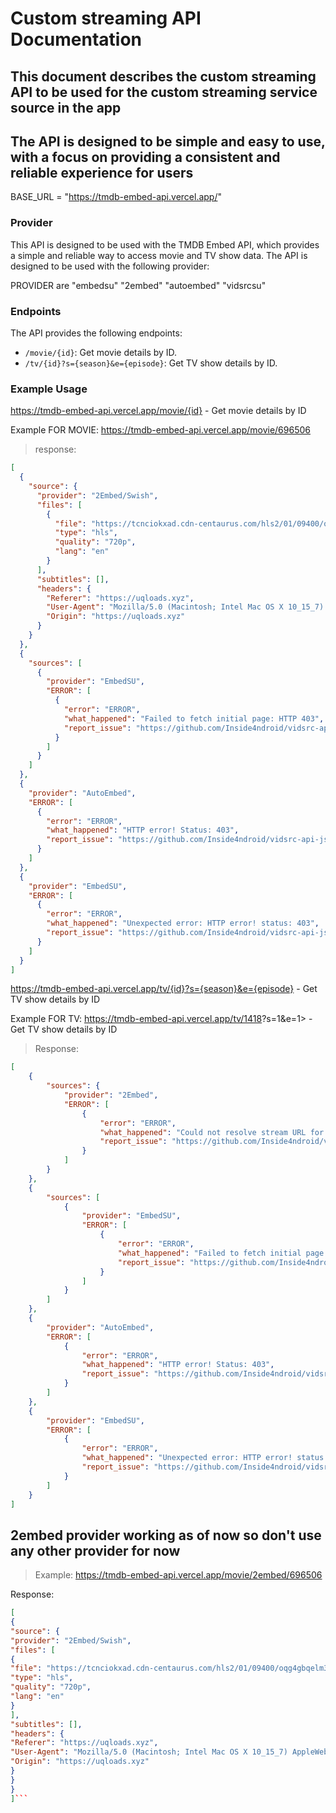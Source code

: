 # Custom streaming API Documentation

## This document describes the custom streaming API to be used for the custom streaming service source in the app

## The API is designed to be simple and easy to use, with a focus on providing a consistent and reliable experience for users

BASE_URL = "<https://tmdb-embed-api.vercel.app/>"

### Provider

This API is designed to be used with the TMDB Embed API, which provides a simple and reliable way to access movie and TV show data. The API is designed to be used with the following provider:

PROVIDER are "embedsu" "2embed" "autoembed" "vidsrcsu"

### Endpoints

The API provides the following endpoints:

- `/movie/{id}`: Get movie details by ID.
- `/tv/{id}?s={season}&e={episode}`: Get TV show details by ID.

### Example Usage

<https://tmdb-embed-api.vercel.app/movie/{id}> - Get movie details by ID

Example FOR MOVIE: <https://tmdb-embed-api.vercel.app/movie/696506>

> response:

```json
[
  {
    "source": {
      "provider": "2Embed/Swish",
      "files": [
        {
          "file": "https://tcnciokxad.cdn-centaurus.com/hls2/01/09400/oqg4gbqelm38_n/index-v1-a1.m3u8?t=WQaJuctlAqJ3hsxKLg4YotORZy3aa9sNPB1XhlNhuGI&s=1744411652&e=129600&f=47022173&srv=hptg5oweej5s&i=0.4&sp=500&p1=hptg5oweej5s&p2=hptg5oweej5s&asn=14618%22,%22hls4%22:%22/stream/H_EwQoQ6KpnfozP4L9dA6w/kjhhiuahiuhgihdf/1744454852/47004712/master.m3u8",
          "type": "hls",
          "quality": "720p",
          "lang": "en"
        }
      ],
      "subtitles": [],
      "headers": {
        "Referer": "https://uqloads.xyz",
        "User-Agent": "Mozilla/5.0 (Macintosh; Intel Mac OS X 10_15_7) AppleWebKit/537.36 (KHTML, like Gecko) Chrome/124.0.0.0 Safari/537.36",
        "Origin": "https://uqloads.xyz"
      }
    }
  },
  {
    "sources": [
      {
        "provider": "EmbedSU",
        "ERROR": [
          {
            "error": "ERROR",
            "what_happened": "Failed to fetch initial page: HTTP 403",
            "report_issue": "https://github.com/Inside4ndroid/vidsrc-api-js/issues"
          }
        ]
      }
    ]
  },
  {
    "provider": "AutoEmbed",
    "ERROR": [
      {
        "error": "ERROR",
        "what_happened": "HTTP error! Status: 403",
        "report_issue": "https://github.com/Inside4ndroid/vidsrc-api-js/issues"
      }
    ]
  },
  {
    "provider": "EmbedSU",
    "ERROR": [
      {
        "error": "ERROR",
        "what_happened": "Unexpected error: HTTP error! status: 403",
        "report_issue": "https://github.com/Inside4ndroid/vidsrc-api-js/issues"
      }
    ]
  }
]
```

<https://tmdb-embed-api.vercel.app/tv/{id}?s={season}&e={episode}> - Get TV show details by ID

Example FOR TV: <https://tmdb-embed-api.vercel.app/tv/1418>?s=1&e=1> - Get TV show details by ID

> Response:

```json
[
    {
        "sources": {
            "provider": "2Embed",
            "ERROR": [
                {
                    "error": "ERROR",
                    "what_happened": "Could not resolve stream URL for swish ID: 0",
                    "report_issue": "https://github.com/Inside4ndroid/vidsrc-api-js/issues"
                }
            ]
        }
    },
    {
        "sources": [
            {
                "provider": "EmbedSU",
                "ERROR": [
                    {
                        "error": "ERROR",
                        "what_happened": "Failed to fetch initial page: HTTP 403",
                        "report_issue": "https://github.com/Inside4ndroid/vidsrc-api-js/issues"
                    }
                ]
            }
        ]
    },
    {
        "provider": "AutoEmbed",
        "ERROR": [
            {
                "error": "ERROR",
                "what_happened": "HTTP error! Status: 403",
                "report_issue": "https://github.com/Inside4ndroid/vidsrc-api-js/issues"
            }
        ]
    },
    {
        "provider": "EmbedSU",
        "ERROR": [
            {
                "error": "ERROR",
                "what_happened": "Unexpected error: HTTP error! status: 403",
                "report_issue": "https://github.com/Inside4ndroid/vidsrc-api-js/issues"
            }
        ]
    }
]
```

## 2embed provider working as of now so don't use any other provider for now

> Example: <https://tmdb-embed-api.vercel.app/movie/2embed/696506>

Response:

```json
[
{
"source": {
"provider": "2Embed/Swish",
"files": [
{
"file": "https://tcnciokxad.cdn-centaurus.com/hls2/01/09400/oqg4gbqelm38_n/index-v1-a1.m3u8?t=0AZdP4SqG8aEWpHSxZoFBsmFPMViq2hkpOPimlddPxo&s=1744589874&e=129600&f=47022173&srv=kvh8fa28Sb&i=0.4&sp=500&p1=kvh8fa28Sb&p2=kvh8fa28Sb&asn=14618%22,%22hls4%22:%22/stream/EfuMwHpoKi8w8lxXiytCPQ/kjhhiuahiuhgihdf/1744633074/47004712/master.m3u8",
"type": "hls",
"quality": "720p",
"lang": "en"
}
],
"subtitles": [],
"headers": {
"Referer": "https://uqloads.xyz",
"User-Agent": "Mozilla/5.0 (Macintosh; Intel Mac OS X 10_15_7) AppleWebKit/537.36 (KHTML, like Gecko) Chrome/124.0.0.0 Safari/537.36",
"Origin": "https://uqloads.xyz"
}
}
}
]```
